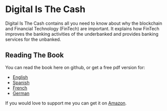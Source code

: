 # Digital Is The Cash

Digital Is The Cash contains all you need to know about why the blockchain and Financial Technology (FinTech) are important. It explains how FinTech improves the banking activities of the underbanked and provides banking services for the unbanked. 

## Reading The Book
You can read the book here on github, or get a free pdf version for:

* [English](https://media.dash.org/wp-content/uploads/English-Digital-is-the-Cash.pdf)
* [Spanish](https://media.dash.org/wp-content/uploads/Spanish-Digital-is-the-Cash.pdf)
* [French](https://media.dash.org/wp-content/uploads/French-Digital-is-the-Cash.pdf)
* [German](https://media.dash.org/wp-content/uploads/German-Digital-is-the-Cash.pdf)

If you would love to support me you can get it on [Amazon](https://www.amazon.com/Digital-Cash-Understanding-Present-Finance-ebook/dp/B07YP12T5Q/ref=sr_1_1?keywords=digital+is+the+cash&qid=1583350837&s=digital-text&sr=1-1).
